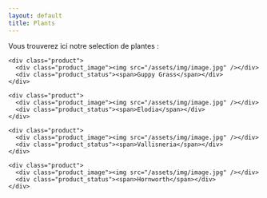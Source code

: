 ```yaml
---
layout: default
title: Plants
---
```


Vous trouverez ici notre selection de plantes :

<div class="viewlets">

    <div class="product">
      <div class="product_image"><img src="/assets/img/image.jpg" /></div>
      <div class="product_status"><span>Guppy Grass</span></div>
    </div>

    <div class="product">
      <div class="product_image"><img src="/assets/img/image.jpg" /></div>
      <div class="product_status"><span>Elodia</span></div>
    </div>

    <div class="product">
      <div class="product_image"><img src="/assets/img/image.jpg" /></div>
      <div class="product_status"><span>Vallisneria</span></div>
    </div>

    <div class="product">
      <div class="product_image"><img src="/assets/img/image.jpg" /></div>
      <div class="product_status"><span>Hornworth</span></div>
    </div>
</div>
